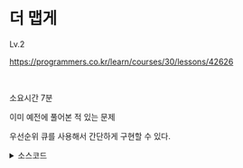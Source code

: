 # 더 맵게

Lv.2

https://programmers.co.kr/learn/courses/30/lessons/42626

<br>

소요시간 7분

이미 예전에 풀어본 적 있는 문제

우선순위 큐를 사용해서 간단하게 구현할 수 있다.

<details><summary>소스코드</summary>

```java
import java.util.*;

class Solution {
    public int solution(int[] scovilles, int K) {
        PriorityQueue<Integer> Q = new PriorityQueue<>();
        for (int scoville : scovilles) {
            Q.add(scoville);
        }

        int cnt = 0;
        while (Q.size() >= 2 && Q.peek() < K) {
            int firstScovile = Q.poll();
            int secondScovile = Q.poll();
            Q.add(firstScovile + secondScovile * 2);
            cnt++;
        }

        if (Q.peek() < K) return -1;
        else return cnt;
    }
}
```

</details>